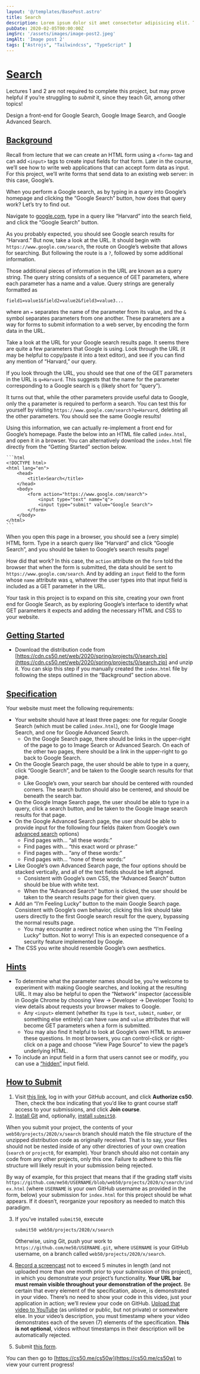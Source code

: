 ```yaml
---
layout: '@/templates/BasePost.astro'
title: Search
description: Lorem ipsum dolor sit amet consectetur adipisicing elit. Tenetur vero esse non molestias eos excepturi.
pubDate: 2020-02-05T00:00:00Z
imgSrc: '/assets/images/image-post2.jpeg'
imgAlt: 'Image post 2'
tags: ["Astrojs", "Tailwindcss", "TypeScript" ]
---
```


[Search](#search)
=================

Lectures 1 and 2 are not required to complete this project, but may prove helpful if you’re struggling to _submit_ it, since they teach Git, among other topics!

Design a front-end for Google Search, Google Image Search, and Google Advanced Search.

[Background](#background)
-------------------------

Recall from lecture that we can create an HTML form using a `<form>` tag and can add `<input>` tags to create input fields for that form. Later in the course, we’ll see how to write web applications that can accept form data as input. For this project, we’ll write forms that send data to an existing web server: in this case, Google’s.

When you perform a Google search, as by typing in a query into Google’s homepage and clicking the “Google Search” button, how does that query work? Let’s try to find out.

Navigate to [google.com](https://www.google.com/), type in a query like “Harvard” into the search field, and click the “Google Search” button.

As you probably expected, you should see Google search results for “Harvard.” But now, take a look at the URL. It should begin with `https://www.google.com/search`, the route on Google’s website that allows for searching. But following the route is a `?`, followed by some additional information.

Those additional pieces of information in the URL are known as a query string. The query string consists of a sequence of GET parameters, where each parameter has a name and a value. Query strings are generally formatted as

    field1=value1&field2=value2&field3=value3...
    

where an `=` separates the name of the parameter from its value, and the `&` symbol separates parameters from one another. These parameters are a way for forms to submit information to a web server, by encoding the form data in the URL.

Take a look at the URL for your Google search results page. It seems there are quite a few parameters that Google is using. Look through the URL (it may be helpful to copy/paste it into a text editor), and see if you can find any mention of “Harvard,” our query.

If you look through the URL, you should see that one of the GET parameters in the URL is `q=Harvard`. This suggests that the name for the parameter corresponding to a Google search is `q` (likely short for “query”).

It turns out that, while the other parameters provide useful data to Google, only the `q` parameter is required to perform a search. You can test this for yourself by visiting `https://www.google.com/search?q=Harvard`, deleting all the other parameters. You should see the same Google results!

Using this information, we can actually re-implement a front end for Google’s homepage. Paste the below into an HTML file called `index.html`, and open it in a browser. You can alternatively download the `index.html` file directly from the “Getting Started” section below.

    ```html
    <!DOCTYPE html>
    <html lang="en">
        <head>
            <title>Search</title>
        </head>
        <body>
            <form action="https://www.google.com/search">
                <input type="text" name="q">
                <input type="submit" value="Google Search">
            </form>
        </body>
    </html>
    ```

When you open this page in a browser, you should see a (very simple) HTML form. Type in a search query like “Harvard” and click “Google Search”, and you should be taken to Google’s search results page!

How did that work? In this case, the `action` attribute on the `form` told the browser that when the form is submitted, the data should be sent to `https://www.google.com/search`. And by adding an `input` field to the form whose `name` attribute was `q`, whatever the user types into that input field is included as a GET parameter in the URL.

Your task in this project is to expand on this site, creating your own front end for Google Search, as by exploring Google’s interface to identify what GET parameters it expects and adding the necessary HTML and CSS to your website.

[Getting Started](#getting-started)
-----------------------------------

*   Download the distribution code from [https://cdn.cs50.net/web/2020/spring/projects/0/search.zip](https://cdn.cs50.net/web/2020/spring/projects/0/search.zip) and unzip it. You can skip this step if you manually created the `index.html` file by following the steps outlined in the “Background” section above.

[Specification](#specification)
-------------------------------

Your website must meet the following requirements:

*   Your website should have at least three pages: one for regular Google Search (which must be called `index.html`), one for Google Image Search, and one for Google Advanced Search.
    *   On the Google Search page, there should be links in the upper-right of the page to go to Image Search or Advanced Search. On each of the other two pages, there should be a link in the upper-right to go back to Google Search.
*   On the Google Search page, the user should be able to type in a query, click “Google Search”, and be taken to the Google search results for that page.
    *   Like Google’s own, your search bar should be centered with rounded corners. The search button should also be centered, and should be beneath the search bar.
*   On the Google Image Search page, the user should be able to type in a query, click a search button, and be taken to the Google Image search results for that page.
*   On the Google Advanced Search page, the user should be able to provide input for the following four fields (taken from Google’s own [advanced search](https://www.google.com/advanced_search) options)
    *   Find pages with… “all these words:”
    *   Find pages with… “this exact word or phrase:”
    *   Find pages with… “any of these words:”
    *   Find pages with… “none of these words:”
*   Like Google’s own Advanced Search page, the four options should be stacked vertically, and all of the text fields should be left aligned.
    *   Consistent with Google’s own CSS, the “Advanced Search” button should be blue with white text.
    *   When the “Advanced Search” button is clicked, the user should be taken to the search results page for their given query.
*   Add an “I’m Feeling Lucky” button to the main Google Search page. Consistent with Google’s own behavior, clicking this link should take users directly to the first Google search result for the query, bypassing the normal results page.
    *   You may encounter a redirect notice when using the “I’m Feeling Lucky” button. Not to worry! This is an expected consequence of a security feature implemented by Google.
*   The CSS you write should resemble Google’s own aesthetics.

[Hints](#hints)
---------------

*   To determine what the parameter names should be, you’re welcome to experiment with making Google searches, and looking at the resulting URL. It may also be helpful to open the “Network” inspector (accessible in Google Chrome by choosing View -> Developer -> Developer Tools) to view details about requests your browser makes to Google.
    *   Any `<input>` element (whether its `type` is `text`, `submit`, `number`, or something else entirely) can have `name` and `value` attributes that will become GET parameters when a form is submitted.
    *   You may also find it helpful to look at Google’s own HTML to answer these questions. In most browsers, you can control-click or right-click on a page and choose “View Page Source” to view the page’s underlying HTML.
*   To include an input field in a form that users cannot see or modify, you can use a [“hidden”](https://www.w3schools.com/tags/att_input_type_hidden.asp) input field.

[How to Submit](#how-to-submit)
-------------------------------

1.  Visit [this link](https://submit.cs50.io/invites/89679428401548238ceb022f141b9947), log in with your GitHub account, and click **Authorize cs50**. Then, check the box indicating that you’d like to grant course staff access to your submissions, and click **Join course**.
2.  [Install Git](https://git-scm.com/downloads) and, optionally, [install `submit50`](https://cs50.readthedocs.io/submit50/).

When you submit your project, the contents of your `web50/projects/2020/x/search` branch should match the file structure of the unzipped distribution code as originally received. That is to say, your files should not be nested inside of any other directories of your own creation (`search` or `project0`, for example). Your branch should also not contain any code from any other projects, only this one. Failure to adhere to this file structure will likely result in your submission being rejected.

By way of example, for this project that means that if the grading staff visits `https://github.com/me50/USERNAME/blob/web50/projects/2020/x/search/index.html` (where `USERNAME` is your own GitHub username as provided in the form, below) your submission for `index.html` for this project should be what appears. If it doesn’t, reorganize your repository as needed to match this paradigm.

3.  If you’ve installed `submit50`, execute
    
        submit50 web50/projects/2020/x/search
        
    
    Otherwise, using Git, push your work to `https://github.com/me50/USERNAME.git`, where `USERNAME` is your GitHub username, on a branch called `web50/projects/2020/x/search`.
    
4.  [Record a screencast](https://www.howtogeek.com/205742/how-to-record-your-windows-mac-linux-android-or-ios-screen/) not to exceed 5 minutes in length (and not uploaded more than one month prior to your submission of this project), in which you demonstrate your project’s functionality. **Your URL bar must remain visible throughout your demonstration of the project.** Be certain that every element of the specification, above, is demonstrated in your video. There’s no need to show your code in this video, just your application in action; we’ll review your code on GitHub. [Upload that video to YouTube](https://www.youtube.com/upload) (as unlisted or public, but not private) or somewhere else. In your video’s description, you must timestamp where your video demonstrates each of the seven (7) elements of the specification. **This is not optional**, videos without timestamps in their description will be automatically rejected.
5.  Submit [this form](https://forms.cs50.io/c2ca8459-e102-4c98-b993-bacede85e502).

You can then go to [https://cs50.me/cs50w](https://cs50.me/cs50w) to view your current progress!
